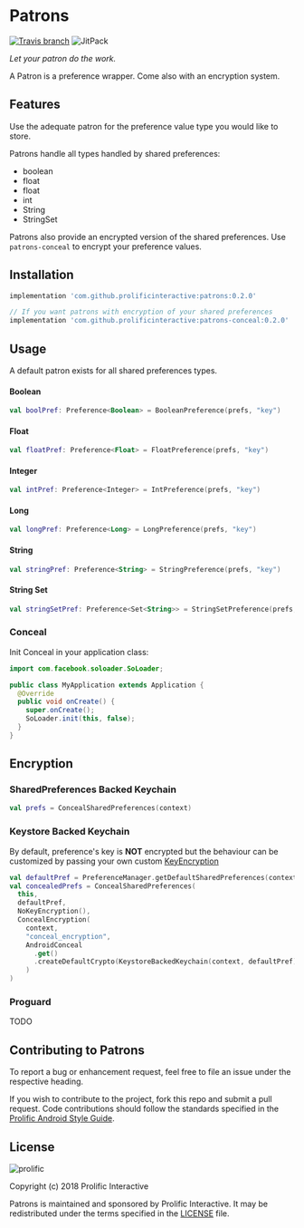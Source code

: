 # Patrons
[![Travis branch](https://img.shields.io/travis/prolificinteractive/Patrons/master.svg)](https://travis-ci.org/prolificinteractive/Patrons) ![JitPack](https://img.shields.io/jitpack/v/prolificinteractive/patrons.svg)


_Let your patron do the work._

A Patron is a preference wrapper. Come also with an encryption system.

## Features

Use the adequate patron for the preference value type you would like to store.

Patrons handle all types handled by shared preferences:
- boolean
- float
- float
- int
- String
- StringSet

Patrons also provide an encrypted version of the shared preferences. Use `patrons-conceal` to encrypt your preference values.

## Installation

```gradle
implementation 'com.github.prolificinteractive:patrons:0.2.0'

// If you want patrons with encryption of your shared preferences
implementation 'com.github.prolificinteractive:patrons-conceal:0.2.0'
```

## Usage

A default patron exists for all shared preferences types.

#### Boolean
```kotlin
val boolPref: Preference<Boolean> = BooleanPreference(prefs, "key")
```

#### Float
```kotlin
val floatPref: Preference<Float> = FloatPreference(prefs, "key")
```

#### Integer
```kotlin
val intPref: Preference<Integer> = IntPreference(prefs, "key")
```

#### Long
```kotlin
val longPref: Preference<Long> = LongPreference(prefs, "key")
```

#### String
```kotlin
val stringPref: Preference<String> = StringPreference(prefs, "key")
```

#### String Set
```kotlin
val stringSetPref: Preference<Set<String>> = StringSetPreference(prefs, "key")
```

### Conceal

Init Conceal in your application class:

```java
import com.facebook.soloader.SoLoader;

public class MyApplication extends Application {
  @Override
  public void onCreate() {
    super.onCreate();
    SoLoader.init(this, false);
  }
}
```

## Encryption

### SharedPreferences Backed Keychain

```kotlin
val prefs = ConcealSharedPreferences(context)
```

### Keystore Backed Keychain

By default, preference's key is __NOT__ encrypted but the behaviour can be customized by passing your own custom [KeyEncryption](patron-conceal/src/main/java/com/prolificinteractive/patrons/conceal/KeyEncryption.kt)

```kotlin
val defaultPref = PreferenceManager.getDefaultSharedPreferences(context)
val concealedPrefs = ConcealSharedPreferences(
  this,
  defaultPref,
  NoKeyEncryption(),
  ConcealEncryption(
    context,
    "conceal_encryption",
    AndroidConceal
      .get()
      .createDefaultCrypto(KeystoreBackedKeychain(context, defaultPref))
    )
)
```

### Proguard

TODO

## Contributing to Patrons

To report a bug or enhancement request, feel free to file an issue under the respective heading.

If you wish to contribute to the project, fork this repo and submit a pull request. Code contributions should follow the standards specified in the [Prolific Android Style Guide](https://github.com/prolificinteractive/android-code-styles).

## License

![prolific](https://s3.amazonaws.com/prolificsitestaging/logos/Prolific_Logo_Full_Color.png)

Copyright (c) 2018 Prolific Interactive

Patrons is maintained and sponsored by Prolific Interactive. It may be redistributed under the terms specified in the [LICENSE] file.

[LICENSE]: ./LICENSE
